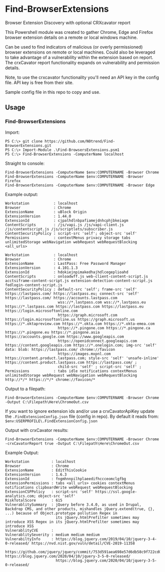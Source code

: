 # Find-BrowserExtensions
Browser Extension Discovery with optional CRXcavator report

This Powershell module was created to gather Chrome, Edge and Firefox browser extension details on a remote or local windows machine.

Can be used to find indicators of malicious (or overly permissioned) browser extensions on remote or local machines. Could also be leveraged to take advantage of a vulnerability within the extension based on report. The crxCavator report functionality expands on vulnerability and permission details.

Note, to use the crxcavator functionality you'll need an API key in the config file. API key is free from their site. 

Sample config file in this repo to copy and use.

## Usage
### Find-BrowserExtensions 

Import:

```
PS C:\> git clone https://github.com/N0trend/Find-BrowserExtensions.git
PS C:\> Import-Module .\Find-BrowsersExtensions.psm1
PS C:\> Find-BrowserExtensions -ComputerName localhost
```

Straight to console:

```
Find-BrowserExtensions -ComputerName $env:COMPUTERNAME -Browser Chrome
Find-BrowserExtensions -ComputerName $env:COMPUTERNAME -Browser Firefox
Find-BrowserExtensions -ComputerName $env:COMPUTERNAME -Browser Edge
```

Example output:

```
Workstation           : localhost
Browser               : Chrome
ExtensionName         : uBlock Origin
ExtensionVersion      : 1.44.0
ExtensionId           : cjpalhdlnbpafiamejdnhcphjbkeiagm
ContentScripts        : /js/vapi.js /js/vapi-client.js /js/contentscript.js /js/scriptlets/subscriber.js
ContentSecurityPolicy : script-src 'self'; object-src 'self'
Permissions           : contextMenus privacy storage tabs unlimitedStorage webNavigation webRequest webRequestBlocking <all_urls>

Workstation           : localhost
Browser               : Chrome
ExtensionName         : LastPass: Free Password Manager
ExtensionVersion      : 4.101.1.3
ExtensionId           : hdokiejnpimakedhajhdlcegeplioahd
ContentScripts        : onloadwff.js web-client-content-script.js acctsiframe-content-script.js extension-detection-content-script.js fedlogin-content-script.js
ContentSecurityPolicy : default-src 'self'; frame-src 'self' https://lastpass.com/ https://lastpass.eu; connect-src 'self' https://lastpass.com/ https://accounts.lastpass.com
                        wss://*.lastpass.com wss://*.lastpass.eu https://*.lastpass.com https://lastpass.com https://lastpass.eu https://login.microsoftonline.com
                        https://graph.microsoft.com https://login.microsoftonline.us https://graph.microsoft.us https://*.oktapreview.com https://*.okta.com https://*.okta-emea.com
                        https://*.pingone.com https://*.pingone.ca https://*.pingone.eu https://*.pingone.asia https://accounts.google.com https://www.googleapis.com
                        https://openidconnect.googleapis.com https://content.googleapis.com https://*.onelogin.com; img-src 'self' data: blob: https://lastpass.com/ chrome://favicon
                        https://images.mxpnl.com https://content.product.lastpass.com; style-src 'self' 'unsafe-inline' https://content.product.lastpass.com https://lastpass.com/ ;
                        child-src 'self' ; script-src 'self' ;
Permissions           : tabs idle notifications contextMenus unlimitedStorage webRequest webNavigation webRequestBlocking http://*/* https://*/* chrome://favicon/*
```

Output to a filepath:

```
Find-BrowserExtensions -ComputerName $env:COMPUTERNAME -Browser Chrome -Output C:\Filepath\Here\ChromeOut.csv
```


If you want to ignore extension ids and/or use a crxCavatorApiKey update the `.FindExtensionConfig.json` file (config in repo). By default it reads from: `$env:USERPROFILE\.FindExtensionConfig.json` 

Output with crxCavator results:
```
Find-BrowserExtensions -ComputerName $env:COMPUTERNAME -Browser Chrome -crxCavatorReport true -Output C:\Filepath\Here\ChromeOut.csv
```

Example Output:
```
Workstation          : localhost
Browser              : Chrome
ExtensionName        : EditThisCookie
ExtensionVersion     : 1.6.3
ExtensionId          : fngmhnnpilhplaeedifhccceomclgfbg
ExtensionPermissions : tabs <all_urls> cookies contextMenus notifications clipboardWrite webRequest webRequestBlocking
ExtensionCSPPolicy   : script-src 'self' https://ssl.google-analytics.com; object-src 'self'
RiskTotalScore       : 615
VulnerablitySummary  : jQuery before 3.4.0, as used in Drupal, Backdrop CMS, and other products, mishandles jQuery.extend(true, {}, ...) because of Object.prototype pollution Regex in
                       its jQuery.htmlPrefilter sometimes may introduce XSS Regex in its jQuery.htmlPrefilter sometimes may introduce XSS
VulnerablityCVE      :
VulnerablitySeverity : medium medium medium
VulnerabiltyInfo     : https://blog.jquery.com/2019/04/10/jquery-3-4-0-released/ https://nvd.nist.gov/vuln/detail/CVE-2019-11358
                       https://github.com/jquery/jquery/commit/753d591aea698e57d6db58c9f722cd0808619b1b https://blog.jquery.com/2020/04/10/jquery-3-5-0-released/
                       https://blog.jquery.com/2020/04/10/jquery-3-5-0-released/
```

